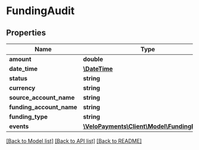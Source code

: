 # FundingAudit

## Properties
Name | Type | Description | Notes
------------ | ------------- | ------------- | -------------
**amount** | **double** |  | [optional] 
**date_time** | [**\DateTime**](\DateTime.md) |  | [optional] 
**status** | **string** |  | [optional] 
**currency** | **string** |  | [optional] 
**source_account_name** | **string** |  | [optional] 
**funding_account_name** | **string** |  | [optional] 
**funding_type** | **string** |  | [optional] 
**events** | [**\VeloPayments\Client\Model\FundingEvent[]**](FundingEvent.md) |  | [optional] 

[[Back to Model list]](../README.md#documentation-for-models) [[Back to API list]](../README.md#documentation-for-api-endpoints) [[Back to README]](../README.md)


